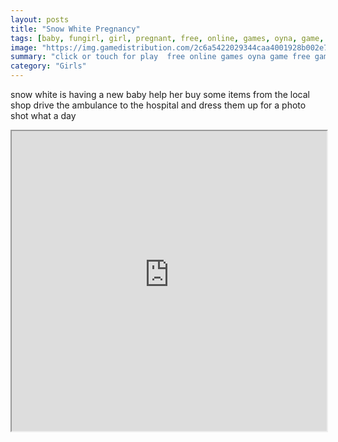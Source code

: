 ```yaml
---
layout: posts
title: "Snow White Pregnancy"
tags: [baby, fungirl, girl, pregnant, free, online, games, oyna, game, free, games, play, play, games]
image: "https://img.gamedistribution.com/2c6a5422029344caa4001928b002e7e3-512x384.jpeg"
summary: "click or touch for play  free online games oyna game free games play play games"
category: "Girls"
---
```


snow white is having a new baby help her buy some items from the local shop drive the ambulance to the hospital and dress them up for a photo shot what a day

<iframe width="100%" height="480px;" src="https://html5.gamedistribution.com/2c6a5422029344caa4001928b002e7e3/"></iframe>